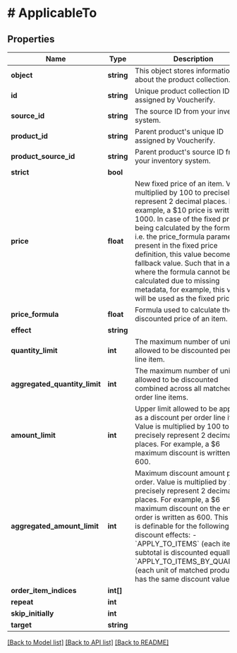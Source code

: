 # # ApplicableTo

## Properties

Name | Type | Description | Notes
------------ | ------------- | ------------- | -------------
**object** | **string** | This object stores information about the product collection. |
**id** | **string** | Unique product collection ID assigned by Voucherify. |
**source_id** | **string** | The source ID from your inventory system. | [optional]
**product_id** | **string** | Parent product&#39;s unique ID assigned by Voucherify. | [optional]
**product_source_id** | **string** | Parent product&#39;s source ID from your inventory system. | [optional]
**strict** | **bool** |  |
**price** | **float** | New fixed price of an item. Value is multiplied by 100 to precisely represent 2 decimal places. For example, a $10 price is written as 1000. In case of the fixed price being calculated by the formula, i.e. the price_formula parameter is present in the fixed price definition, this value becomes the fallback value. Such that in a case where the formula cannot be calculated due to missing metadata, for example, this value will be used as the fixed price. | [optional]
**price_formula** | **float** | Formula used to calculate the discounted price of an item. | [optional]
**effect** | **string** |  |
**quantity_limit** | **int** | The maximum number of units allowed to be discounted per order line item. | [optional]
**aggregated_quantity_limit** | **int** | The maximum number of units allowed to be discounted combined across all matched order line items. | [optional]
**amount_limit** | **int** | Upper limit allowed to be applied as a discount per order line item. Value is multiplied by 100 to precisely represent 2 decimal places. For example, a $6 maximum discount is written as 600. | [optional]
**aggregated_amount_limit** | **int** | Maximum discount amount per order. Value is multiplied by 100 to precisely represent 2 decimal places. For example, a $6 maximum discount on the entire order is written as 600. This value is definable for the following discount effects: - &#x60;APPLY_TO_ITEMS&#x60; (each item subtotal is discounted equally) - &#x60;APPLY_TO_ITEMS_BY_QUANTITY&#x60; (each unit of matched products has the same discount value) | [optional]
**order_item_indices** | **int[]** |  | [optional]
**repeat** | **int** |  | [optional]
**skip_initially** | **int** |  | [optional]
**target** | **string** |  | [optional]

[[Back to Model list]](../../README.md#models) [[Back to API list]](../../README.md#endpoints) [[Back to README]](../../README.md)
